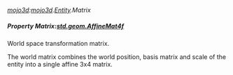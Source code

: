 _[mojo3d](../../modules/mojo3d/mojo3d-module.md):[mojo3d](../../modules/mojo3d/mojo3d-module.md).[Entity](../../modules/mojo3d/mojo3d-entity.md).Matrix_
##### Property Matrix:[std.geom.AffineMat4f](../../modules/std/std-geom-affinemat4f.md)
World space transformation matrix.

The world matrix combines the world position, basis matrix and scale of the entity into a single affine 3x4 matrix.

